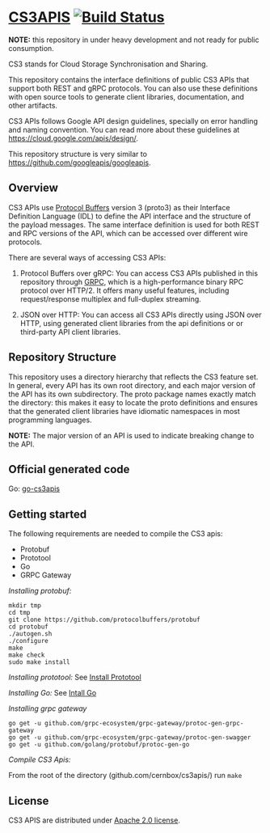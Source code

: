 # [CS3APIS](https://cernbox.github.io/cs3apis/) [![Build Status](https://travis-ci.org/cernbox/cs3apis.svg?branch=master)](https://travis-ci.org/cernbox/cs3apis)

**NOTE:** this repository in under heavy development
and not ready for public consumption.

CS3 stands for Cloud Storage Synchronisation and Sharing.

This repository contains the interface definitions of public
CS3 APIs that support both REST and gRPC protocols. You can also
use these definitions with open source tools to generate client
libraries, documentation, and other artifacts.

CS3 APIs follows Google API design guidelines, specially on error handling and naming convention.
You can read more about these guidelines at https://cloud.google.com/apis/design/.

This repository structure is very similar to https://github.com/googleapis/googleapis.

## Overview

CS3 APIs use [Protocol Buffers](https://github.com/google/protobuf)
version 3 (proto3) as their Interface Definition Language (IDL) to
define the API interface and the structure of the payload messages. The
same interface definition is used for both REST and RPC versions of the
API, which can be accessed over different wire protocols.

There are several ways of accessing CS3 APIs:

1.  Protocol Buffers over gRPC: You can access CS3 APIs published
in this repository through [GRPC](https://github.com/grpc), which is
a high-performance binary RPC protocol over HTTP/2. It offers many
useful features, including request/response multiplex and full-duplex
streaming.

2.  JSON over HTTP: You can access all CS3 APIs directly using JSON
over HTTP, using generated client libraries from the api definitions or 
or third-party API client libraries.

## Repository Structure

This repository uses a directory hierarchy that reflects the CS3
feature set. In general, every API has its own root
directory, and each major version of the API has its own subdirectory.
The proto package names exactly match the directory: this makes it
easy to locate the proto definitions and ensures that the generated
client libraries have idiomatic namespaces in most programming
languages. 

**NOTE:** The major version of an API is used to indicate breaking
change to the API.


## Official generated code

Go: [go-cs3apis](https://github.com/cs3org/go-cs3apis)

## Getting started

The following requirements are needed to compile the CS3 apis:

* Protobuf
* Prototool
* Go
* GRPC Gateway

*Installing protobuf:*

```
mkdir tmp
cd tmp
git clone https://github.com/protocolbuffers/protobuf
cd protobuf
./autogen.sh
./configure
make
make check
sudo make install
```

*Installing prototool:*
See [Install Prototool](https://github.com/uber/prototool#installation)

*Installing Go:*
See [Intall Go](https://golang.org/doc/install)

*Installing grpc gateway*

```
go get -u github.com/grpc-ecosystem/grpc-gateway/protoc-gen-grpc-gateway
go get -u github.com/grpc-ecosystem/grpc-gateway/protoc-gen-swagger
go get -u github.com/golang/protobuf/protoc-gen-go
```
*Compile CS3 Apis:*

From the root of the directory (github.com/cernbox/cs3apis/) run `make`

## License

CS3 APIS are distributed under [Apache 2.0 license](https://github.com/cs3org/cs3apis/blob/master/LICENSE).
